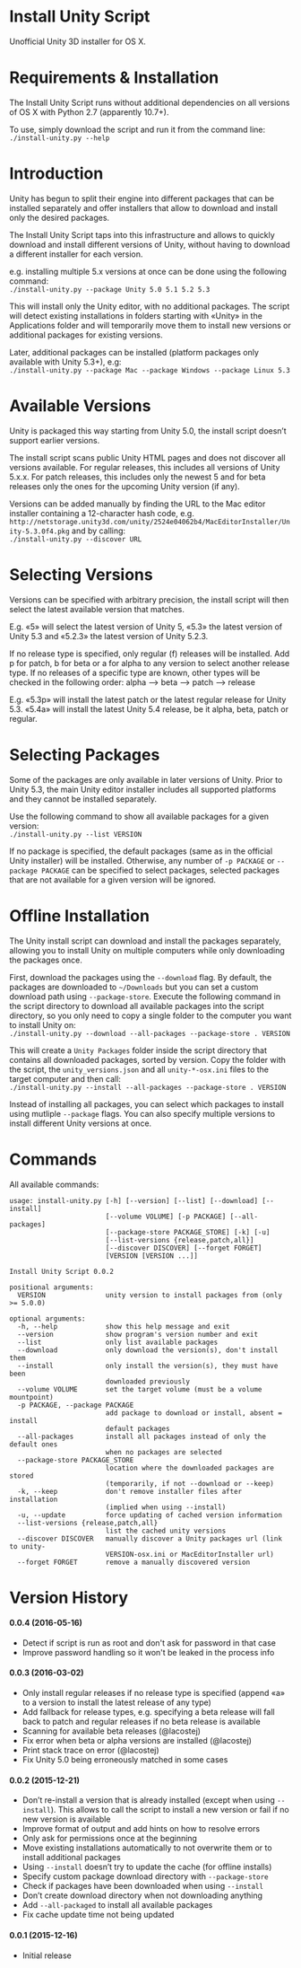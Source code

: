 # Install Unity Script

Unofficial Unity 3D installer for OS X.

# Requirements & Installation

The Install Unity Script runs without additional dependencies on all versions of OS X with Python 2.7 (apparently 10.7+).

To use, simply download the script and run it from the command line:<br>
`./install-unity.py --help`

# Introduction

Unity has begun to split their engine into different packages that can be installed separately and offer installers that allow to download and install only the desired packages.

The Install Unity Script taps into this infrastructure and allows to quickly download and install different versions of Unity, without having to download a different installer for each version.

e.g. installing multiple 5.x versions at once can be done using the following command:<br>
`./install-unity.py --package Unity 5.0 5.1 5.2 5.3`

This will install only the Unity editor, with no additional packages. The script will detect existing installations in folders starting with «Unity» in the Applications folder and will temporarily move them to install new versions or additional packages for existing versions.

Later, additional packages can be installed (platform packages only available with Unity 5.3+), e.g:<br>
`./install-unity.py --package Mac --package Windows --package Linux 5.3`

# Available Versions

Unity is packaged this way starting from Unity 5.0, the install script doesn’t support earlier versions.

The install script scans public Unity HTML pages and does not discover all versions available. For regular releases, this includes all versions of Unity 5.x.x. For patch releases, this includes only the newest 5 and for beta releases only the ones for the upcoming Unity version (if any).

Versions can be added manually by finding the URL to the Mac editor installer containing a 12-character hash code, e.g. `http://netstorage.unity3d.com/unity/2524e04062b4/MacEditorInstaller/Unity-5.3.0f4.pkg` and by calling:<br>
`./install-unity.py --discover URL`

# Selecting Versions

Versions can be specified with arbitrary precision, the install script will then select the latest available version that matches.

E.g. «5» will select the latest version of Unity 5, «5.3» the latest version of Unity 5.3 and «5.2.3» the latest version of Unity 5.2.3.

If no release type is specified, only regular (f) releases will be installed. Add p for patch, b for beta or a for alpha to any version to select another release type. If no releases of a specific type are known, other types will be checked in the following order: alpha —> beta —> patch —> release

E.g. «5.3p» will install the latest patch or the latest regular release for Unity 5.3. «5.4a» will install the latest Unity 5.4 release, be it alpha, beta, patch or regular.

# Selecting Packages

Some of the packages are only available in later versions of Unity. Prior to Unity 5.3, the main Unity editor installer includes all supported platforms and they cannot be installed separately.

Use the following command to show all available packages for a given version:<br>
`./install-unity.py --list VERSION`

If no package is specified, the default packages (same as in the official Unity installer) will be installed. Otherwise, any number of `-p PACKAGE` or `--package PACKAGE` can be specified to select packages, selected packages that are not available for a given version will be ignored.

# Offline Installation

The Unity install script can download and install the packages separately, allowing you to install Unity on multiple computers while only downloading the packages once.

First, download the packages using the `--download` flag. By default, the packages are downloaded to `~/Downloads` but you can set a custom download path using `--package-store`. Execute the following command in the script directory to download all available packages into the script directory, so you only need to copy a single folder to the computer you want to install Unity on:<br>
`./install-unity.py --download --all-packages --package-store . VERSION`

This will create a `Unity Packages` folder inside the script directory that contains all downloaded packages, sorted by version. Copy the folder with the script, the `unity_versions.json` and all `unity-*-osx.ini` files to the target computer and then call:<br>
`./install-unity.py --install --all-packages --package-store . VERSION`

Instead of installing all packages, you can select which packages to install using mutliple `--package` flags. You can also specify multiple versions to install different Unity versions at once.

# Commands

All available commands:
```
usage: install-unity.py [-h] [--version] [--list] [--download] [--install]
                        [--volume VOLUME] [-p PACKAGE] [--all-packages]
                        [--package-store PACKAGE_STORE] [-k] [-u]
                        [--list-versions {release,patch,all}]
                        [--discover DISCOVER] [--forget FORGET]
                        [VERSION [VERSION ...]]

Install Unity Script 0.0.2

positional arguments:
  VERSION               unity version to install packages from (only >= 5.0.0)

optional arguments:
  -h, --help            show this help message and exit
  --version             show program's version number and exit
  --list                only list available packages
  --download            only download the version(s), don't install them
  --install             only install the version(s), they must have been
                        downloaded previously
  --volume VOLUME       set the target volume (must be a volume mountpoint)
  -p PACKAGE, --package PACKAGE
                        add package to download or install, absent = install
                        default packages
  --all-packages        install all packages instead of only the default ones
                        when no packages are selected
  --package-store PACKAGE_STORE
                        location where the downloaded packages are stored
                        (temporarily, if not --download or --keep)
  -k, --keep            don't remove installer files after installation
                        (implied when using --install)
  -u, --update          force updating of cached version information
  --list-versions {release,patch,all}
                        list the cached unity versions
  --discover DISCOVER   manually discover a Unity packages url (link to unity-
                        VERSION-osx.ini or MacEditorInstaller url)
  --forget FORGET       remove a manually discovered version
```

# Version History

#### 0.0.4 (2016-05-16)
* Detect if script is run as root and don't ask for password in that case
* Improve password handling so it won't be leaked in the process info

#### 0.0.3 (2016-03-02)
* Only install regular releases if no release type is specified (append «a» to a version to install the latest release of any type)
* Add fallback for release types, e.g. specifying a beta release will fall back to patch and regular releases if no beta release is available
* Scanning for available beta releases (@lacostej)
* Fix error when beta or alpha versions are installed (@lacostej)
* Print stack trace on error (@lacostej)
* Fix Unity 5.0 being erroneously matched in some cases

#### 0.0.2 (2015-12-21)
* Don’t re-install a version that is already installed (except when using `--install`). This allows to call the script to install a new version or fail if no new version is available
* Improve format of output and add hints on how to resolve errors
* Only ask for permissions once at the beginning
* Move existing installations automatically to not overwrite them or to install additional packages
* Using `--install` doesn’t try to update the cache (for offline installs)
* Specify custom package download directory with `--package-store`
* Check if packages have been downloaded when using `--install`
* Don’t create download directory when not downloading anything
* Add `--all-packaged` to install all available packages
* Fix cache update time not being updated

#### 0.0.1 (2015-12-16)
* Initial release
